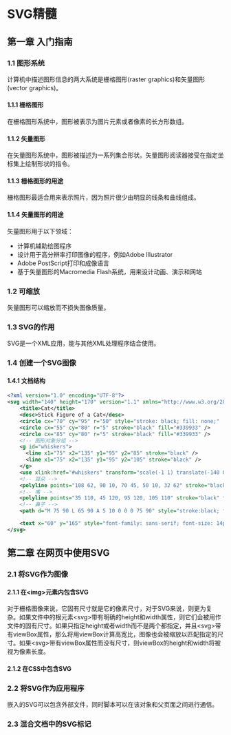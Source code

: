 # SVG精髓

## 第一章 入门指南

### 1.1 图形系统

计算机中描述图形信息的两大系统是栅格图形(raster graphics)和矢量图形(vector graphics)。

#### 1.1.1 栅格图形

在栅格图形系统中，图形被表示为图片元素或者像素的长方形数组。

#### 1.1.2 矢量图形

在矢量图形系统中，图形被描述为一系列集合形状。矢量图形阅读器接受在指定坐标集上绘制形状的指令。

#### 1.1.3 栅格图形的用途

栅格图形最适合用来表示照片，因为照片很少由明显的线条和曲线组成。

#### 1.1.4 矢量图形的用途

矢量图形用于以下领域：

- 计算机辅助绘图程序
- 设计用于高分辨率打印图像的程序，例如Adobe Illustrator
- Adobe PostScript打印和成像语言
- 基于矢量图形的Macromedia Flash系统，用来设计动画、演示和网站

### 1.2 可缩放

矢量图形可以缩放而不损失图像质量。

### 1.3 SVG的作用

SVG是一个XML应用，能与其他XML处理程序结合使用。

### 1.4 创建一个SVG图像

#### 1.4.1 文档结构

```xml
<?xml version="1.0" encoding="UTF-8"?>
<svg width="140" height="170" version="1.1" xmlns="http://www.w3.org/2000/svg" xmlns:xlink="http://www.w3.org/1999/xlink">
    <title>Cat</title>
    <desc>Stick Figure of a Cat</desc>
    <circle cx="70" cy="95" r="50" style="stroke: black; fill: none;"  />
    <circle cx="55" cy="80" r="5" stroke="black" fill="#339933" />
    <circle cx="85" cy="80" r="5" stroke="black" fill="#339933" />
  	<!-- 图形对象分组 -->
    <g id="whiskers">
      <line x1="75" x2="135" y1="95" y2="85" stroke="black" />
      <line x1="75" x2="135" y1="95" y2="105" stroke="black" />
    </g>
    <use xlink:href="#whiskers" transform="scale(-1 1) translate(-140 0)" />
    <!-- 耳朵 -->
    <polyline points="108 62, 90 10, 70 45, 50 10, 32 62" stroke="black" fill="none" />
    <!-- 嘴 -->
    <polyline points="35 110, 45 120, 95 120, 105 110" stroke="black" fill="none" />
    <!-- 鼻子 -->
    <path d="M 75 90 L 65 90 A 5 10 0 0 0 75 90" style="stroke:black; fill: #ffcccc" />

    <text x="60" y="165" style="font-family: sans-serif; font-size: 14pt; stroke: none; fill: black;">Cat</text>
</svg>
```



## 第二章 在网页中使用SVG

### 2.1 将SVG作为图像

#### 2.1.1 在\<img\>元素内包含SVG

对于栅格图像来说，它固有尺寸就是它的像素尺寸，对于SVG来说，则更为复杂。如果文件中的根元素\<svg\>带有明确的height和width属性，则它们会被用作文件的固有尺寸。如果只指定height或者width而不是两个都指定，并且\<svg\>带有viewBox属性，那么将用viewBox计算高宽比，图像也会被缩放以匹配指定的尺寸。如果\<svg\>带有viewBox属性而没有尺寸，则viewBox的height和width将被视为像素长度。

#### 2.1.2 在CSS中包含SVG

### 2.2 将SVG作为应用程序

嵌入的SVG可以包含外部文件，同时脚本可以在该对象和父页面之间进行通信。

### 2.3 混合文档中的SVG标记


